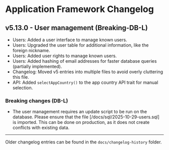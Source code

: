 # Application Framework Changelog

## v5.13.0 - User management (Breaking-DB-L)
- Users: Added a user interface to manage known users.
- Users: Upgraded the user table for additional information, like the foreign nickname.
- Users: Added user rights to manage known users.
- Users: Added hashing of email addresses for faster database queries (partially implemented).
- Changelog: Moved v5 entries into multiple files to avoid overly cluttering this file.
- API: Added `selectAppCountry()` to the app country API trait for manual selection.

### Breaking changes (DB-L)

- The user management requires an update script to be run on the database. 
  Please ensure that the file [/docs/sql/2025-10-29-users.sql] is imported.
  This can be done on production, as it does not create conflicts with existing 
  data.

---
Older changelog entries can be found in the `docs/changelog-history` folder.
